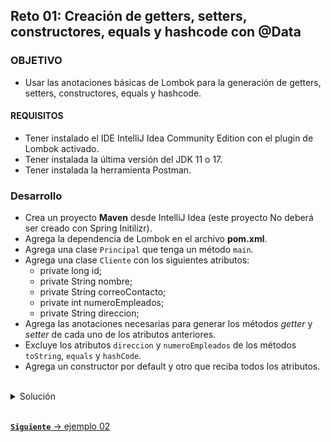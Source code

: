 ## Reto 01: Creación de getters, setters, constructores, equals y hashcode con @Data

### OBJETIVO
- Usar las anotaciones básicas de Lombok para la generación de getters, setters, constructores, equals y hashcode.

#### REQUISITOS
- Tener instalado el IDE IntelliJ Idea Community Edition con el plugin de Lombok activado.
- Tener instalada la última versión del JDK 11 o 17.
- Tener instalada la herramienta Postman.


### Desarrollo
- Crea un proyecto **Maven** desde IntelliJ Idea (este proyecto No deberá ser creado con Spring Initilizr).
- Agrega la dependencia de Lombok en el archivo **pom.xml**.
- Agrega una clase `Principal` que tenga un método `main`.
- Agrega una clase `Cliente` con los siguientes atributos:
    - private long id;
    - private String nombre;
    - private String correoContacto;
    - private int numeroEmpleados;
    - private String direccion;
- Agrega las anotaciones necesarias para generar los métodos *getter* y *setter* de cada uno de los atributos anteriores.
- Excluye los atributos `direccion` y `numeroEmpleados` de los métodos `toString`, `equals` y `hashCode`.
- Agrega un constructor por default y otro que reciba todos los atributos.

</br>

<details>
	<summary>Solución</summary>
1. Crea un proyecto **Maven** desde el IDE IntelliJ Idea.

2. Agrega al proyecto, en el archivo **pom.xml** la dependencia de Lombok 

    ```xml
    <dependencies>
        <dependency>
            <groupId>org.projectlombok</groupId>
            <artifactId>lombok</artifactId>
            <version>1.18.16</version>
            <scope>provided</scope>
        </dependency>
    </dependencies>
    ```

3. Crea un nuevo paquete llamado `org.bedu.java.backend.sesion5.reto1` y adentro crea una clase llamada `Principal` que tenga un método `main` de la siguiente forma:

    ```java
    public class Principal {
        public static void main(String[] args) {
            
        }
    }
    ```

4. Crea un subpaquete llamado `model` y adentro de este una clase llamada `Cliente` y coloca los siguientes atributos:

    ```java
    private long id;
    private String nombre;
    private String correoContacto;
    private int numeroEmpleados;
    private String direccion;
    ```

5. Decora la clase `Cliente` con la anotación `@Data`, la cual le dice a **Lombok** que debe generar una serie de métodos, entre los que se encuentran:

    ```java
    @Data
    public class Cliente {
        private long id;
        private String nombre;
        private String correoContacto;
        private int numeroEmpleados;
        private String direccion;
    }
    ```

6. Decora los atributos `numeroEmpleados` y `direccion` con las anotaciones `@ToString.Exclude` y `@EqualsAndHashCode.Exclude`, la cual indica a Lombok que no debe incluir los atributos marcados en los métodos `toString`, `equals` y `hashCode`.

    ```java
    @ToString.Exclude
    @EqualsAndHashCode.Exclude
    private int numeroEmpleados;

    @ToString.Exclude
    @EqualsAndHashCode.Exclude
    private String direccion;
    ```

7. En el método `main` crea una nueva inastancia de `Cliente` e imprime sus valores en la consola:

    ```java
    public class Principal {
        public static void main(String[] args) {
            Cliente cliente = new Cliente();
            cliente.setDireccion("Dirección del cliente");
            cliente.setCorreoContacto("contacto@cliente.com");
            cliente.setNombre("Cliente importante");
            cliente.setNumeroEmpleados(100);

            System.out.printf("Datos del cliente %s", cliente);
        }
    }
    ```

10. Ejecuta la aplicación, debes obtener un resultado como el siguiente:

    ![imagen](img/img_01.png)

</details>


<br>

[**`Siguiente`** -> ejemplo 02](../Ejemplo-02/)